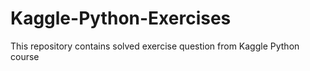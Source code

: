# Kaggle-Python-Exercises
This repository contains solved exercise question from Kaggle Python course
